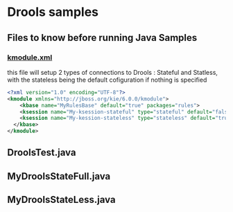 # Drools samples

## Files to know before running Java Samples

### [kmodule.xml](../../../resources/META-INF/kmodule.xml)

this file will setup 2 types of connections to Drools : Stateful and Statless, with the stateless being the default cofiguration if nothing is specified

```xml
<?xml version="1.0" encoding="UTF-8"?>
<kmodule xmlns="http://jboss.org/kie/6.0.0/kmodule">
    <kbase name="MyRulesBase" default="true" packages="rules">
    <ksession name="My-ksession-stateful" type="stateful" default="false" />
    <ksession name="My-kession-stateless" type="stateless" default="true" />
  </kbase>
</kmodule>

```


## DroolsTest.java

## MyDroolsStateFull.java

## MyDroolsStateLess.java